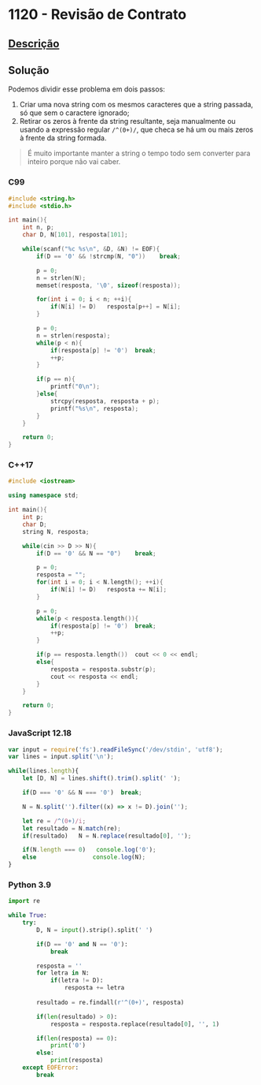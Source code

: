 # 1120 - Revisão de Contrato

## [Descrição](https://www.beecrowd.com.br/judge/pt/problems/view/1120)

## Solução

Podemos dividir esse problema em dois passos:

1. Criar uma nova string com os mesmos caracteres que a string passada, só que sem o caractere ignorado;
2. Retirar os zeros à frente da string resultante, seja manualmente ou usando a expressão regular `/^(0+)/`, que checa se há um ou mais zeros à frente da string formada.

> É muito importante manter a string o tempo todo sem converter para inteiro porque não vai caber.

### C99
```c
#include <string.h>
#include <stdio.h>

int main(){
    int n, p;
    char D, N[101], resposta[101];

    while(scanf("%c %s\n", &D, &N) != EOF){
        if(D == '0' && !strcmp(N, "0"))    break;

        p = 0;
        n = strlen(N);
        memset(resposta, '\0', sizeof(resposta));

        for(int i = 0; i < n; ++i){
            if(N[i] != D)   resposta[p++] = N[i];
        }

        p = 0;
        n = strlen(resposta);
        while(p < n){
            if(resposta[p] != '0')  break;
            ++p;
        }

        if(p == n){
            printf("0\n");
        }else{
            strcpy(resposta, resposta + p);
            printf("%s\n", resposta);
        }
    }

    return 0;
}
```

### C++17
```cpp
#include <iostream>

using namespace std;

int main(){
    int p;
    char D;
    string N, resposta;

    while(cin >> D >> N){
        if(D == '0' && N == "0")    break;

        p = 0;
        resposta = "";
        for(int i = 0; i < N.length(); ++i){
            if(N[i] != D)   resposta += N[i];
        }

        p = 0;
        while(p < resposta.length()){
            if(resposta[p] != '0')  break;
            ++p;
        }

        if(p == resposta.length())  cout << 0 << endl;
        else{
            resposta = resposta.substr(p);
            cout << resposta << endl;
        }
    }

    return 0;
}
```

### JavaScript 12.18
```javascript
var input = require('fs').readFileSync('/dev/stdin', 'utf8');
var lines = input.split('\n');

while(lines.length){
    let [D, N] = lines.shift().trim().split(' ');

    if(D === '0' && N === '0')  break;

    N = N.split('').filter((x) => x != D).join('');

    let re = /^(0+)/i;
    let resultado = N.match(re);
    if(resultado)   N = N.replace(resultado[0], '');

    if(N.length === 0)   console.log('0');
    else                console.log(N);
}
```

### Python 3.9
```python
import re

while True:
    try:
        D, N = input().strip().split(' ')

        if(D == '0' and N == '0'):
            break

        resposta = ''
        for letra in N:
            if(letra != D):
                resposta += letra
        
        resultado = re.findall(r'^(0+)', resposta)

        if(len(resultado) > 0):
            resposta = resposta.replace(resultado[0], '', 1)

        if(len(resposta) == 0):
            print('0')
        else:
            print(resposta)
    except EOFError:
        break
```